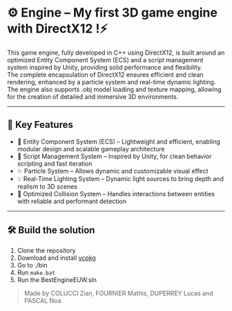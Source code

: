 # ⚙️ Engine – My first 3D game engine with DirectX12 !⚡

This game engine, fully developed in C++ using DirectX12, is built around an optimized Entity Component System (ECS) and a script management system inspired by Unity, providing solid performance and flexibility. \
The complete encapsulation of DirectX12 ensures efficient and clean rendering, enhanced by a particle system and real-time dynamic lighting. \
The engine also supports .obj model loading and texture mapping, allowing for the creation of detailed and immersive 3D environments.

---

## 🚀 Key Features

- 🧩 Entity Component System (ECS) – Lightweight and efficient, enabling modular design and scalable gameplay architecture
- 📜 Script Management System – Inspired by Unity, for clean behavior scripting and fast iteration
- ✨ Particle System – Allows dynamic and customizable visual effect
- 💡 Real-Time Lighting System – Dynamic light sources to bring depth and realism to 3D scenes
- 🧱 Optimized Collision System – Handles interactions between entities with reliable and performant detection

---

## 🛠️ Build the solution
 
1. Clone the repository
2. Download and install [vcpkg](https://github.com/Microsoft/vcpkg.git)
4. Go to ./bin
5. Run `make.bat`
6. Run the BestEngineEUW.sln

> Made by COLUCCI Zian, FOURNIER Mathis, DUPERREY Lucas and PASCAL Noa
